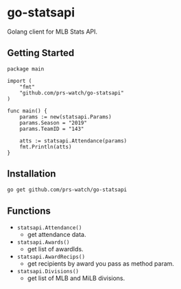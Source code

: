# go-statsapi

Golang client for MLB Stats API.

## Getting Started

```golang
package main

import (
    "fmt"
    "github.com/prs-watch/go-statsapi"
)

func main() {
    params := new(statsapi.Params)
    params.Season = "2019"
    params.TeamID = "143"

    atts := statsapi.Attendance(params)
    fmt.Println(atts)
}
```

## Installation

```bash
go get github.com/prs-watch/go-statsapi
```

## Functions

- `statsapi.Attendance()`
    - get attendance data.
- `statsapi.Awards()`
    - get list of awardIds.
- `statsapi.AwardRecips()`
    - get recipients by award you pass as method param.
- `statsapi.Divisions()`
    - get list of MLB and MiLB divisions.